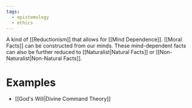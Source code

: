 ```yaml
---
tags:
  - epistemology
  - ethics
---
```

A kind of [[Reductionism]] that allows for [[Mind Dependence]].
[[Moral Facts]] can be constructed from our minds.
These mind-dependent facts can also be further reduced to [[Naturalist|Natural Facts]] or [[Non-Naturalist|Non-Natural Facts]]. 
# Examples
- [[God's Will|Divine Command Theory]]
